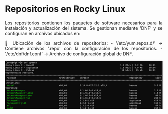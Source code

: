 # Repositorios en Rocky Linux  

<p align="justify"> Los repositorios contienen los paquetes de software necesarios para la instalación y actualización del sistema. Se gestionan mediante 'DNF' y se configuran en archivos ubicados en: </p>

<p align="justify">
📂 Ubicación de los archivos de repositorios:  
- '/etc/yum.repos.d/' → Contiene archivos '.repo' con la configuración de los repositorios.  
- '/etc/dnf/dnf.conf' → Archivo de configuración global de DNF.  
</p>

![repositorios](img/cover.png)

